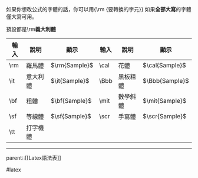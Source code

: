 如果你想改公式的字體的話，你可以用{\\rm {要轉換的字元}}
如果**全部大寫**的字體僅大寫可用。

預設都是\\rm**義大利體**

| 輸入  | 說明   | 顯示            | 輸入   | 說明   | 顯示             |
| --- | ---- | ------------- | ---- | ---- | -------------- |
| \rm | 羅馬體  | $\rm{Sample}$ | \cal | 花體   | $\cal{Sample}$ |
| \it | 意大利體 | $\it{Sample}$ | \Bbb | 黑板粗體 | $\Bbb{Sample}$ |
| \bf | 粗體   | $\bf{Sample}$ | \mit | 數學斜體 | $\mit{Sample}$ |
| \sf | 等線體  | $\sf{Sample}$ | \scr | 手寫體  | $\scr{Sample}$ |
| \tt | 打字機體 |               |      |      |                |
- - -
parent::[[Latex語法表]]

#latex